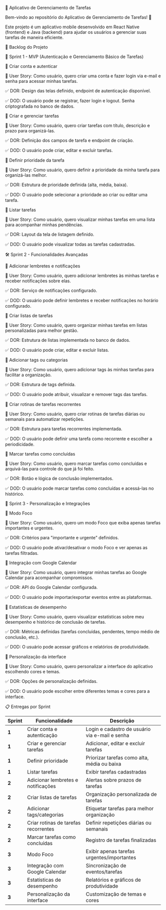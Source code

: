 📌 Aplicativo de Gerenciamento de Tarefas

Bem-vindo ao repositório do Aplicativo de Gerenciamento de Tarefas! 🚀

Este projeto é um aplicativo mobile desenvolvido em React Native (frontend) e Java (backend) para ajudar os usuários a gerenciar suas tarefas de maneira eficiente.

📅 Backlog do Projeto

🎯 Sprint 1 - MVP (Autenticação e Gerenciamento Básico de Tarefas)

🔹 Criar conta e autenticar

📌 User Story: Como usuário, quero criar uma conta e fazer login via e-mail e senha para acessar minhas tarefas.

✅ DOR: Design das telas definido, endpoint de autenticação disponível.

✅ DOD: O usuário pode se registrar, fazer login e logout. Senha criptografada no banco de dados.

🔹 Criar e gerenciar tarefas

📌 User Story: Como usuário, quero criar tarefas com título, descrição e prazo para organizá-las.

✅ DOR: Definição dos campos de tarefa e endpoint de criação.

✅ DOD: O usuário pode criar, editar e excluir tarefas.

🔹 Definir prioridade da tarefa

📌 User Story: Como usuário, quero definir a prioridade da minha tarefa para organizá-las melhor.

✅ DOR: Estrutura de prioridade definida (alta, média, baixa).

✅ DOD: O usuário pode selecionar a prioridade ao criar ou editar uma tarefa.

🔹 Listar tarefas

📌 User Story: Como usuário, quero visualizar minhas tarefas em uma lista para acompanhar minhas pendências.

✅ DOR: Layout da tela de listagem definido.

✅ DOD: O usuário pode visualizar todas as tarefas cadastradas.

🛠 Sprint 2 - Funcionalidades Avançadas

🔹 Adicionar lembretes e notificações

📌 User Story: Como usuário, quero adicionar lembretes às minhas tarefas e receber notificações sobre elas.

✅ DOR: Serviço de notificações configurado.

✅ DOD: O usuário pode definir lembretes e receber notificações no horário configurado.

🔹 Criar listas de tarefas

📌 User Story: Como usuário, quero organizar minhas tarefas em listas personalizadas para melhor gestão.

✅ DOR: Estrutura de listas implementada no banco de dados.

✅ DOD: O usuário pode criar, editar e excluir listas.

🔹 Adicionar tags ou categorias

📌 User Story: Como usuário, quero adicionar tags às minhas tarefas para facilitar a organização.

✅ DOR: Estrutura de tags definida.

✅ DOD: O usuário pode atribuir, visualizar e remover tags das tarefas.

🔹 Criar rotinas de tarefas recorrentes

📌 User Story: Como usuário, quero criar rotinas de tarefas diárias ou semanais para automatizar repetições.

✅ DOR: Estrutura para tarefas recorrentes implementada.

✅ DOD: O usuário pode definir uma tarefa como recorrente e escolher a periodicidade.

🔹 Marcar tarefas como concluídas

📌 User Story: Como usuário, quero marcar tarefas como concluídas e arquivá-las para controle do que já foi feito.

✅ DOR: Botão e lógica de conclusão implementados.

✅ DOD: O usuário pode marcar tarefas como concluídas e acessá-las no histórico.

🌟 Sprint 3 - Personalização e Integrações

🔹 Modo Foco

📌 User Story: Como usuário, quero um modo Foco que exiba apenas tarefas importantes e urgentes.

✅ DOR: Critérios para "importante e urgente" definidos.

✅ DOD: O usuário pode ativar/desativar o modo Foco e ver apenas as tarefas filtradas.

🔹 Integração com Google Calendar

📌 User Story: Como usuário, quero integrar minhas tarefas ao Google Calendar para acompanhar compromissos.

✅ DOR: API do Google Calendar configurada.

✅ DOD: O usuário pode importar/exportar eventos entre as plataformas.

🔹 Estatísticas de desempenho

📌 User Story: Como usuário, quero visualizar estatísticas sobre meu desempenho e histórico de conclusão de tarefas.

✅ DOR: Métricas definidas (tarefas concluídas, pendentes, tempo médio de conclusão, etc.).

✅ DOD: O usuário pode acessar gráficos e relatórios de produtividade.

🔹 Personalização da interface

📌 User Story: Como usuário, quero personalizar a interface do aplicativo escolhendo cores e temas.

✅ DOR: Opções de personalização definidas.

✅ DOD: O usuário pode escolher entre diferentes temas e cores para a interface.

📋 Entregas por Sprint

| Sprint  | Funcionalidade                                  | Descrição |
|---------|----------------------------------------------|------------|
| **1**  | Criar conta e autenticação                  | Login e cadastro de usuário via e-mail e senha |
| **1**  | Criar e gerenciar tarefas                   | Adicionar, editar e excluir tarefas |
| **1**  | Definir prioridade                          | Priorizar tarefas como alta, média ou baixa |
| **1**  | Listar tarefas                              | Exibir tarefas cadastradas |
| **2**  | Adicionar lembretes e notificações         | Alertas sobre prazos de tarefas |
| **2**  | Criar listas de tarefas                    | Organização personalizada de tarefas |
| **2**  | Adicionar tags/categorias                  | Etiquetar tarefas para melhor organização |
| **2**  | Criar rotinas de tarefas recorrentes       | Definir repetições diárias ou semanais |
| **2**  | Marcar tarefas como concluídas            | Registro de tarefas finalizadas |
| **3**  | Modo Foco                                  | Exibir apenas tarefas urgentes/importantes |
| **3**  | Integração com Google Calendar            | Sincronização de eventos/tarefas |
| **3**  | Estatísticas de desempenho                | Relatórios e gráficos de produtividade |
| **3**  | Personalização da interface               | Customização de temas e cores |



